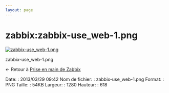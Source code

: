 ```yaml
---
layout: page
---
```


zabbix:zabbix-use\_web-1.png
============================

[![zabbix-use\_web-1.png](..//assets/media/zabbix/zabbix-use_web-1.png@cache=&w=900&h=434 "zabbix-use_web-1.png")](..//assets/media/zabbix/zabbix-use_web-1.png@cache= "Afficher le fichier original")

zabbix-use\_web-1.png

← Retour à [Prise en main de
Zabbix](../../zabbix/zabbix-use.html "zabbix:zabbix-use")

Date:
:   2013/03/29 09:42
Nom de fichier:
:   zabbix-use\_web-1.png
Format:
:   PNG
Taille:
:   54KB
Largeur:
:   1280
Hauteur:
:   618

